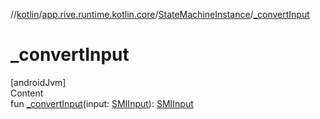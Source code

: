 //[kotlin](../../../index.md)/[app.rive.runtime.kotlin.core](../index.md)/[StateMachineInstance](index.md)/[_convertInput](_convert-input.md)



# _convertInput  
[androidJvm]  
Content  
fun [_convertInput](_convert-input.md)(input: [SMIInput](../-s-m-i-input/index.md)): [SMIInput](../-s-m-i-input/index.md)  



